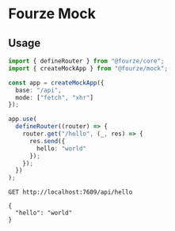 # Fourze Mock

## Usage

```ts
import { defineRouter } from "@fourze/core";
import { createMockApp } from "@fourze/mock";

const app = createMockApp({
  base: "/api",
  mode: ["fetch", "xhr"]
});

app.use(
  defineRouter((router) => {
    router.get("/hello", (_, res) => {
      res.send({
        hello: "world"
      });
    });
  })
);

```

` GET http://localhost:7609/api/hello `

```
{
  "hello": "world"
}
```